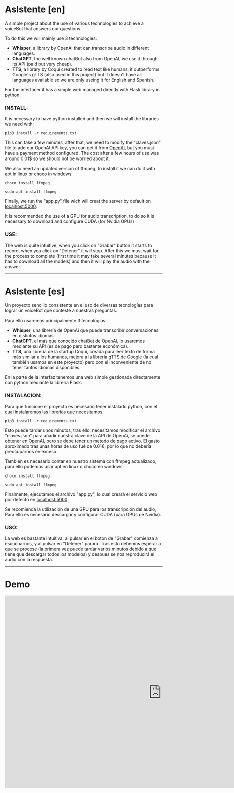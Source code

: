 # AsIstente [en]

A simple project about the use of various technologies to achieve a voiceBot that answers our questions.

To do this we will mainly use 3 technologies:

* **Whisper**, a library by OpenAI that can transcribe audio in different languages.
* **ChatGPT**, the well known chatBot also from OpenAI, we use it through its API (paid but very cheap).
* **TTS**, a library by Coqui created to read text like humans, it outperforms Google's gTTS (also used in this project) but it doesn't have all languages available so we are only useing it for English and Spanish.

For the interfacer it has a simple web managed directly with Flask library in python.

### INSTALL:

It is necessary to have python installed and then we will install the libraries we need with:

```
pip3 install -r requirements.txt
```

This can take a few minutes, after that, we need to modify the "claves.json" file to add our OpenAI API key, you can get it from [OpenAI](https://platform.openai.com/account/api-keys), but you must have a payment method configured. The cost after a few hours of use was around 0.01$ so we should not be worried about it.

We also need an updated version of ffmpeg, to install it we can do it with apt in linux or choco in windows:

```
choco install ffmpeg

sudo apt install ffmpeg
```

Finally, we run the "app.py" file wich will creat the server by default on [localhost:5000](http://127.0.0.1:5000).

It is recommended  the use of a GPU for audio transcription, to do so it is necessary to download and configure CUDA (for Nvidia GPUs)

### USE:

The web is quite intuitive, when you click on "Grabar" button it starts to record, when you click on "Detener" it will stop. After this we must wait for the process to complete (first time it may take several minutes because it has to download all the models) and then it will play the audio with the answer.

---

# AsIstente [es]

Un proyecto sencillo consistente en el uso de diversas tecnologías para lograr un voiceBot que conteste a nuestras preguntas.

Para ello usaremos principalmente 3 tecnologías:

* **Whisper**, una librería de OpenAi que puede transcribir conversaciones en distintos idiomas.
* **ChatGPT**, el más que conocido chatBot de OpenAi, lo usaremos mediante su API (es de pago pero bastante económica).
* **TTS**, una librería de la startup Coqui, creada para leer texto de forma más similar a los humanos, mejora a la librería gTTS de Google (la cual también usamos en este proyecto) pero con el inconveniente de no tener tantos idiomas disponibles.

En la parte de la interfaz tenemos una web simple gestionada directamente con python mediante la librería Flask.

### INSTALACION:

Para que funcione el proyecto es necesario tener instalado python, con el cual instalaremos las librerías que necesitamos:

```
pip3 install -r requirements.txt
```

Esto puede tardar unos minutos, tras ello, necesitamos modificar el archivo "claves.json" para añadir nuestra clave de la API de OpenAi, se puede obtener en [OpenAI](https://platform.openai.com/account/api-keys), pero se debe tener un metodo de pago activo. El gasto aproximado tras unas horas de uso fué de 0.01€, por lo que no debería preocuparnos en exceso.

También es necesario contar en nuestro sistema con ffmpeg actualizado, para ello podemos usar apt en linux o choco en windows:

```
choco install ffmpeg

sudo apt install ffmpeg
```

Finalmente, ejecutamos el archivo "app.py", lo cual creará el servicio web por defecto en [localhost:5000](http://127.0.0.1:5000).

Se recomienda la utilización de una GPU para los transcripción del audio, Para ello es necesario descargar y configurar CUDA (para GPUs de Nvidia).

### USO:

La web es bastante intuitiva, al pulsar en el boton de "Grabar" comienza a escucharnos, y al pulsar en "Detener" parará. Tras esto debemos esperar a que se procese (la primera vez puede tardar varios minutos debido a que tiene que descargar todos los modelos) y despues se nos reproducirá el audio con la respuesta.

---

# Demo

<iframe width="1000" height="615" src="https://www.youtube.com/embed/WpmPFzvPxN8" title="YouTube video player" frameborder="0" allow="accelerometer; autoplay; clipboard-write; encrypted-media; gyroscope; picture-in-picture; web-share" allowfullscreen></iframe>

